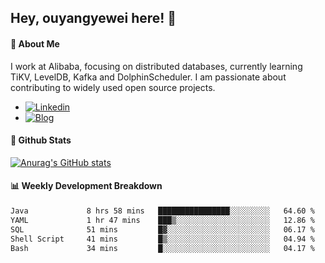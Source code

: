 ## Hey, ouyangyewei here! :wave:

#### :rocket: About Me
I work at Alibaba, focusing on distributed databases, currently learning TiKV, LevelDB, Kafka and DolphinScheduler. I am passionate about contributing to widely used open source projects.

- [![Linkedin](https://img.shields.io/badge/LinkedIn-ouyangyewei-blue)](https://www.linkedin.com/in/ouyangyewei/)
- [![Blog](https://img.shields.io/badge/Blog-yeweiouyang-orange)](https://blog.csdn.net/yeweiouyang)

#### :star2: Github Stats
[![Anurag's GitHub stats](https://github-readme-stats.vercel.app/api?username=ouyangyewei&show_icons=true&cache_seconds=3600&theme=tokyonight)](https://github.com/anuraghazra/github-readme-stats)

#### :bar_chart: Weekly Development Breakdown
<!--START_SECTION:waka-->

```txt
Java             8 hrs 58 mins   ████████████████░░░░░░░░░   64.60 %
YAML             1 hr 47 mins    ███▒░░░░░░░░░░░░░░░░░░░░░   12.86 %
SQL              51 mins         █▓░░░░░░░░░░░░░░░░░░░░░░░   06.17 %
Shell Script     41 mins         █▒░░░░░░░░░░░░░░░░░░░░░░░   04.94 %
Bash             34 mins         █░░░░░░░░░░░░░░░░░░░░░░░░   04.17 %
```

<!--END_SECTION:waka-->
